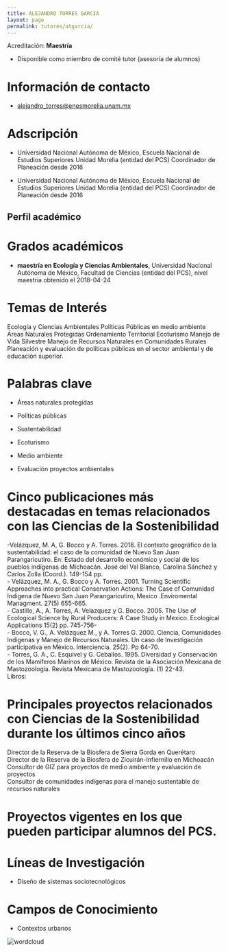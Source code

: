 ```yaml
---
title: ALEJANDRO TORRES GARCIA
layout: page
permalink: tutores/atgarcia/
---
```


Acreditación: **Maestría**



 - Disponible como miembro de comité tutor (asesoría de alumnos)





# Información de contacto

 - <alejandro_torres@enesmorelia.unam.mx>





# Adscripción


 - Universidad Nacional Autónoma de México, Escuela Nacional de Estudios Superiores Unidad Morelia (entidad del PCS)    Coordinador de Planeación desde 2016
 

 - Universidad Nacional Autónoma de México, Escuela Nacional de Estudios Superiores Unidad Morelia (entidad del PCS)    Coordinador de Planeación desde 2016
 





## Perfil académico


# Grados académicos


 - **maestría en Ecología y Ciencias Ambientales**, Universidad Nacional Autónoma de México, Facultad de Ciencias (entidad del PCS), nivel maestria obtenido el 2018-04-24




# Temas de Interés

Ecología y Ciencias Ambientales
Políticas Públicas en medio ambiente
Áreas Naturales Protegidas
Ordenamiento Territorial
Ecoturismo
Manejo de Vida Silvestre
Manejo de Recursos Naturales en Comunidades Rurales
Planeación y evaluación de políticas públicas en el sector ambiental y de educación superior.



# Palabras clave


 - Áreas naturales protegidas 

 - Políticas públicas

 - Sustentabilidad

 - Ecoturismo

 - Medio ambiente

 - Evaluación proyectos ambientales




# Cinco publicaciones más destacadas en temas relacionados con las Ciencias de la Sostenibilidad

-Velázquez, M. A, G. Bocco y A. Torres. 2018. El contexto geográfico de la sustentabilidad: el caso de la comunidad de Nuevo San Juan Parangaricutiro. En: Estado del desarrollo económico y social de los pueblos indígenas de Michoacán. José del Val Blanco, Carolina Sánchez y Carlos Zolla (Coord.). 149-154 pp.<br />- Velázquez, M. A., G. Bocco y A. Torres. 2001. Turning Scientific Approaches into practical Conservation Actions: The Case of Comunidad Indigena de Nuevo San Juan Parangaricutiro, Mexico .Enviromental Managment. 27(5) 655-665. <br />- Castillo, A., A. Torres, A. Velazquez y G. Bocco. 2005. The Use of Ecological Science by Rural Producers: A Case Study in Mexico. Ecological Applications 15(2) pp. 745-756-<br />- Bocco, V. G., A. Velázquez M., y A. Torres G. 2000. Ciencia, Comunidades Indígenas y Manejo de Recursos Naturales. Un caso de Investigación participativa en México. Interciencia. 25(2). Pp 64-70.<br />- Torres, G. A., C. Esquivel y G. Ceballos. 1995. Diversidad y Conservación de los Mamíferos Marinos de México. Revista de la Asociación Mexicana de Mastozoología. Revista Mexicana de Mastozoología. (1) 22-43.<br />Libros:




# Principales proyectos relacionados con Ciencias de la Sostenibilidad durante los últimos cinco años

Director de la Reserva de la Biosfera de Sierra Gorda en Querétaro<br />Director de la Reserva de la Biosfera de Zicuirán-Infiernillo en Michoacán<br />Consultor de GIZ para proyectos de medio ambiente y evaluación de proyectos<br />Consultor de comunidades indígenas para el manejo sustentable de recursos naturales




# Proyectos vigentes en los que pueden participar alumnos del PCS.






# Líneas de Investigación


 - Diseño de sistemas sociotecnológicos





# Campos de Conocimiento

 - Contextos urbanos



![wordcloud](https://sostenibilidad.posgrado.unam.mx/media/perfil-academico/364/wordcloud.png)
